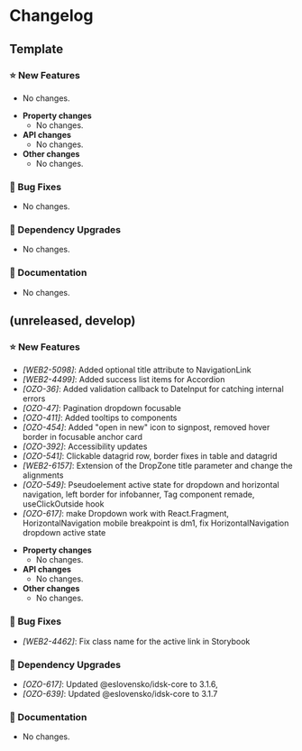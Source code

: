 # Changelog

## Template

### ⭐ New Features

- No changes.

* **Property changes**
  - No changes.
* **API changes**
  - No changes.
* **Other changes**
  - No changes.

### 🐞 Bug Fixes

- No changes.

### 🔨 Dependency Upgrades

- No changes.

### 📔 Documentation

- No changes.

## (unreleased, develop)

### ⭐ New Features

- _[WEB2-5098]_: Added optional title attribute to NavigationLink
- _[WEB2-4499]_: Added success list items for Accordion
- _[OZO-36]_: Added validation callback to DateInput for catching internal errors
- _[OZO-47]_: Pagination dropdown focusable
- _[OZO-411]_: Added tooltips to components
- _[OZO-454]_: Added "open in new" icon to signpost, removed hover border in focusable anchor card
- _[OZO-392]_: Accessibility updates
- _[OZO-541]_: Clickable datagrid row, border fixes in table and datagrid
- _[WEB2-6157]_: Extension of the DropZone title parameter and change the alignments
- _[OZO-549]_: Pseudoelement active state for dropdown and horizontal navigation, left border for infobanner, Tag component remade, useClickOutside hook
- _[OZO-617]_: make Dropdown work with React.Fragment, HorizontalNavigation mobile breakpoint is dm1, fix HorizontalNavigation dropdown active state

* **Property changes**
  - No changes.
* **API changes**
  - No changes.
* **Other changes**
  - No changes.

### 🐞 Bug Fixes

- _[WEB2-4462]_: Fix class name for the active link in Storybook

### 🔨 Dependency Upgrades

- _[OZO-617]_: Updated @eslovensko/idsk-core to 3.1.6,
- _[OZO-639]_: Updated @eslovensko/idsk-core to 3.1.7

### 📔 Documentation

- No changes.

